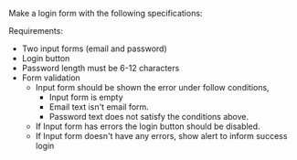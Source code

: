 Make a login form with the following specifications:

Requirements:
- Two input forms (email and password)
- Login button
- Password length must be 6-12 characters
- Form validation
    - Input form should be shown the error under follow conditions, 
        - Input form is empty
        - Email text isn't email form.
        - Password text does not satisfy the conditions above.
    - If Input form has errors the login button should be disabled.
    - If Input form doesn't have any errors, show alert to inform success login 
